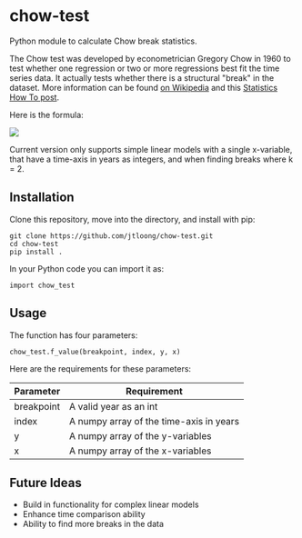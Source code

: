 # chow-test
Python module to calculate Chow break statistics.

The Chow test was developed by econometrician Gregory Chow in 1960 to test whether one regression or two or more regressions best fit the time series data. It actually tests whether there is a structural "break" in the dataset. More information can be found [on Wikipedia](https://en.wikipedia.org/wiki/Chow_test) and this [Statistics How To post](http://www.statisticshowto.com/chow-test/).

Here is the formula:

<img src='http://www.statisticshowto.com/wp-content/uploads/2016/10/chow-test-formula.png'>

Current version only supports simple linear models with a single x-variable, that have a time-axis in years as integers, and when finding breaks where k = 2.

## Installation
Clone this repository, move into the directory, and install with pip:
```
git clone https://github.com/jtloong/chow-test.git
cd chow-test
pip install .
```
In your Python code you can import it as:
```
import chow_test
```

## Usage
The function has four parameters:
```
chow_test.f_value(breakpoint, index, y, x)
```
Here are the requirements for these parameters:

| Parameter | Requirement                              |
|-----------|------------------------------------------|
| breakpoint| A valid year as an int                   |
| index     | A numpy array of the time-axis in years  |
| y         | A numpy array of the y-variables         |
| x         | A numpy array of the x-variables         |

## Future Ideas

* Build in functionality for complex linear models
* Enhance time comparison ability
* Ability to find more breaks in the data

